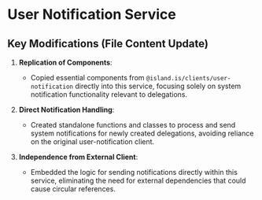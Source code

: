 # User Notification Service

## Key Modifications (File Content Update)

1. **Replication of Components**:

   - Copied essential components from `@island.is/clients/user-notification` directly into this service, focusing solely on system notification functionality relevant to delegations.

2. **Direct Notification Handling**:

   - Created standalone functions and classes to process and send system notifications for newly created delegations, avoiding reliance on the original user-notification client.

3. **Independence from External Client**:
   - Embedded the logic for sending notifications directly within this service, eliminating the need for external dependencies that could cause circular references.
